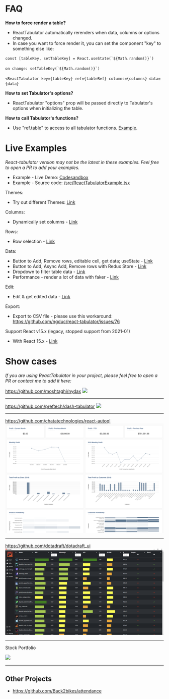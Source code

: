 # FAQ

**How to force render a table?**
- ReactTabulator automatically rerenders when data, columns or options changed.
- In case you want to force render it, you can set the component "key" to something else like:

```
const [tableKey, setTableKey] = React.useState(`${Math.random()}`)

on change: setTableKey(`${Math.random()}`)

<ReactTabulator key={tableKey} ref={tableRef} columns={columns} data={data}
```

**How to set Tabulator's options?**
- ReactTabulator "options" prop will be passed directly to Tabulator's options when initializing the table.

**How to call Tabulator's functions?**
- Use "ref.table" to access to all tabulator functions. [Example](https://github.com/ngduc/react-tabulator/blob/master/src/ReactTabulatorExample.tsx#L83).

# Live Examples

*React-tabulator version may not be the latest in these examples. Feel free to open a PR to add your examples.*

- Example - Live Demo: [Codesandbox](https://codesandbox.io/s/0mwpy612xw?module=/src/components/Home.js)
- Example - Source code: [/src/ReactTabulatorExample.tsx](/src/ReactTabulatorExample.tsx)

Themes:
- Try out different Themes: [Link](https://codesandbox.io/s/react-tabulator-themes-w5zhq?file=/src/components/Home.js)

Columns:
- Dynamically set columns - [Link](https://codesandbox.io/s/react-tabulator-examples-6ldg3?file=/src/components/Home.js)

Rows:
- Row selection - [Link](https://codesandbox.io/s/react-tabulator-row-selection-v9d4x?file=/src/components/Home.js)

Data:
- Button to Add, Remove rows, editable cell, get data; useState - [Link](https://codesandbox.io/s/react-tabulator-add-get-data-lyr8n?file=/src/App.js)
- Button to Add, Async Add, Remove rows with Redux Store - [Link](https://codesandbox.io/s/elastic-rgb-qgict?file=/src/App.js)
- Dropdown to filter table data - [Link](https://codesandbox.io/s/react-tabulator-examples-vs7vq?file=/src/components/Home.js)
- Performance - render a lot of data with faker - [Link](https://codesandbox.io/s/react-tabulator-performance-demo-forked-3rqp2)

Edit:
- Edit & get edited data - [Link](https://codesandbox.io/s/react-tabulator-examples-forked-ym0fs?file=/src/components/Home.js)

Export:
- Export to CSV file - please use this workaround: https://github.com/ngduc/react-tabulator/issues/76

Support React v15.x (legacy, stopped support from 2021-01)
- With React 15.x - [Link](https://codesandbox.io/s/react-tabulator-with-react-15-tppef?file=/src/components/Home.js)

# Show cases

*If you are using ReactTabulator in your project, please feel free to open a PR or contact me to add it here:*

https://github.com/moshtaghi/nydax
<img src="https://github.com/moshtaghi/nydax/raw/master/images/NYDAX5.png">

<hr />

https://github.com/preftech/dash-tabulator
<img src="https://aws1.discourse-cdn.com/business7/uploads/plot/original/2X/8/8cbc9b8a2038d66272b5af189b7506738d11e7b5.gif">

<hr />

https://github.com/chatatechnologies/react-autoql
<img src="https://github.com/chatatechnologies/react-autoql/raw/master/public/dashboard.png">

<hr />

https://github.com/dotadraft/dotadraft_ui
<img src="https://raw.githubusercontent.com/dotadraft/dotadraft_ui/master/images/screenshot.png">

<hr />

Stock Portfolio

<img src="https://i.ibb.co/zJCCVG7/image.png">

<hr />

## Other Projects

- https://github.com/Back2bikes/attendance